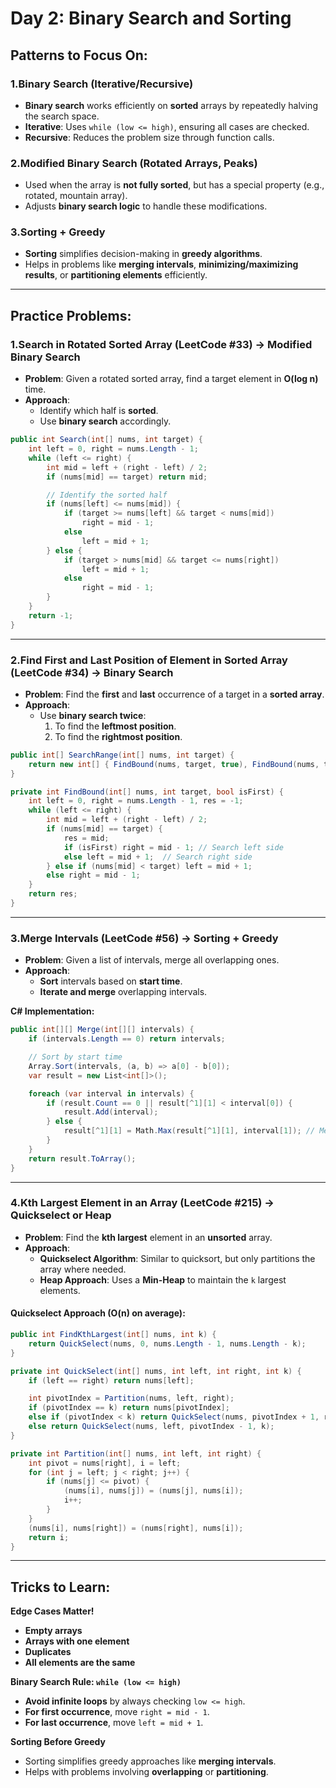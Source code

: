 # **Day 2: Binary Search and Sorting**

## **Patterns to Focus On:**

### **1.Binary Search (Iterative/Recursive)**
   - **Binary search** works efficiently on **sorted** arrays by repeatedly halving the search space.
   - **Iterative**: Uses `while (low <= high)`, ensuring all cases are checked.
   - **Recursive**: Reduces the problem size through function calls.

### **2.Modified Binary Search (Rotated Arrays, Peaks)**
   - Used when the array is **not fully sorted**, but has a special property (e.g., rotated, mountain array).
   - Adjusts **binary search logic** to handle these modifications.

### **3.Sorting + Greedy**
   - **Sorting** simplifies decision-making in **greedy algorithms**.
   - Helps in problems like **merging intervals**, **minimizing/maximizing results**, or **partitioning elements** efficiently.

---

## **Practice Problems:**

### **1.Search in Rotated Sorted Array (LeetCode #33) → Modified Binary Search**
   - **Problem**: Given a rotated sorted array, find a target element in **O(log n)** time.
   - **Approach**:
     - Identify which half is **sorted**.
     - Use **binary search** accordingly.

```csharp
public int Search(int[] nums, int target) {
    int left = 0, right = nums.Length - 1;
    while (left <= right) {
        int mid = left + (right - left) / 2;
        if (nums[mid] == target) return mid;

        // Identify the sorted half
        if (nums[left] <= nums[mid]) {
            if (target >= nums[left] && target < nums[mid])
                right = mid - 1;
            else
                left = mid + 1;
        } else {
            if (target > nums[mid] && target <= nums[right])
                left = mid + 1;
            else
                right = mid - 1;
        }
    }
    return -1;
}
```

---

### **2.Find First and Last Position of Element in Sorted Array (LeetCode #34) → Binary Search**
   - **Problem**: Find the **first** and **last** occurrence of a target in a **sorted array**.
   - **Approach**:
     - Use **binary search twice**:
       1. To find the **leftmost position**.
       2. To find the **rightmost position**.

```csharp
public int[] SearchRange(int[] nums, int target) {
    return new int[] { FindBound(nums, target, true), FindBound(nums, target, false) };
}

private int FindBound(int[] nums, int target, bool isFirst) {
    int left = 0, right = nums.Length - 1, res = -1;
    while (left <= right) {
        int mid = left + (right - left) / 2;
        if (nums[mid] == target) {
            res = mid;
            if (isFirst) right = mid - 1; // Search left side
            else left = mid + 1;  // Search right side
        } else if (nums[mid] < target) left = mid + 1;
        else right = mid - 1;
    }
    return res;
}
```

---

### **3.Merge Intervals (LeetCode #56) → Sorting + Greedy**
   - **Problem**: Given a list of intervals, merge all overlapping ones.
   - **Approach**:
     - **Sort** intervals based on **start time**.
     - **Iterate and merge** overlapping intervals.

**C# Implementation:**
```csharp
public int[][] Merge(int[][] intervals) {
    if (intervals.Length == 0) return intervals;

    // Sort by start time
    Array.Sort(intervals, (a, b) => a[0] - b[0]);
    var result = new List<int[]>();

    foreach (var interval in intervals) {
        if (result.Count == 0 || result[^1][1] < interval[0]) {
            result.Add(interval);
        } else {
            result[^1][1] = Math.Max(result[^1][1], interval[1]); // Merge
        }
    }
    return result.ToArray();
}
```

---

### **4.Kth Largest Element in an Array (LeetCode #215) → Quickselect or Heap**
   - **Problem**: Find the **kth largest** element in an **unsorted** array.
   - **Approach**:
     - **Quickselect Algorithm**: Similar to quicksort, but only partitions the array where needed.
     - **Heap Approach**: Uses a **Min-Heap** to maintain the `k` largest elements.

#### **Quickselect Approach (O(n) on average):**
```csharp
public int FindKthLargest(int[] nums, int k) {
    return QuickSelect(nums, 0, nums.Length - 1, nums.Length - k);
}

private int QuickSelect(int[] nums, int left, int right, int k) {
    if (left == right) return nums[left];

    int pivotIndex = Partition(nums, left, right);
    if (pivotIndex == k) return nums[pivotIndex];
    else if (pivotIndex < k) return QuickSelect(nums, pivotIndex + 1, right, k);
    else return QuickSelect(nums, left, pivotIndex - 1, k);
}

private int Partition(int[] nums, int left, int right) {
    int pivot = nums[right], i = left;
    for (int j = left; j < right; j++) {
        if (nums[j] <= pivot) {
            (nums[i], nums[j]) = (nums[j], nums[i]);
            i++;
        }
    }
    (nums[i], nums[right]) = (nums[right], nums[i]);
    return i;
}
```

---

## **Tricks to Learn:**
**Edge Cases Matter!**  
   - **Empty arrays**  
   - **Arrays with one element**  
   - **Duplicates**  
   - **All elements are the same**  

**Binary Search Rule: `while (low <= high)`**  
   - **Avoid infinite loops** by always checking `low <= high`.
   - **For first occurrence**, move `right = mid - 1`.
   - **For last occurrence**, move `left = mid + 1`.

**Sorting Before Greedy**  
   - Sorting simplifies greedy approaches like **merging intervals**.
   - Helps with problems involving **overlapping** or **partitioning**.
